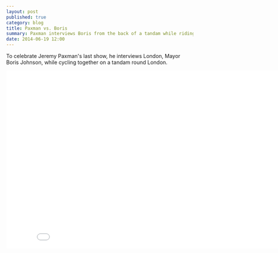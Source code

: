 ```yaml
---
layout: post
published: true
category: blog
title: Paxman vs. Boris
summary: Paxman interviews Boris from the back of a tandam while riding round London
date: 2014-06-19 12:00
---
```


To celebrate Jeremy Paxman's last show, he interviews London, Mayor Boris Johnson, while cycling together on a tandam round London.

<iframe width="853" height="480" src="//www.youtube.com/embed/YPWFrl4e7l4" frameborder="0" allowfullscreen></iframe>

